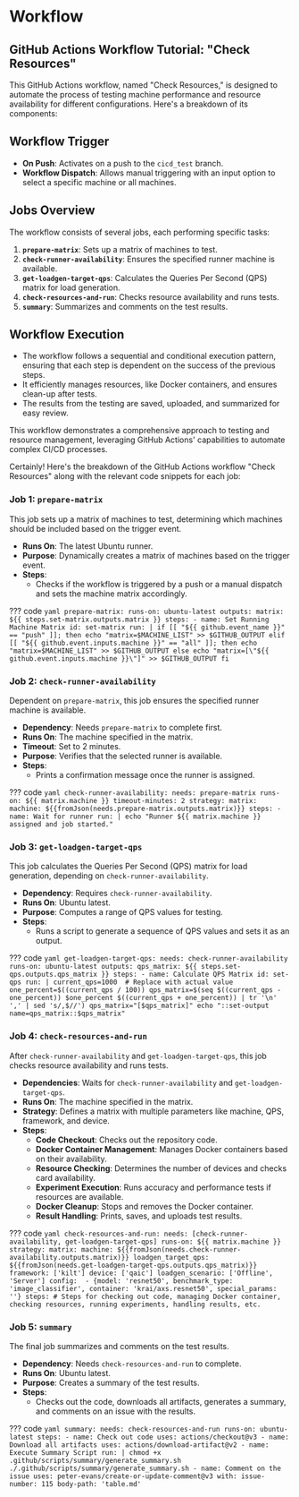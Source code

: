 # Workflow

## GitHub Actions Workflow Tutorial: "Check Resources"

This GitHub Actions workflow, named "Check Resources," is designed to automate the process of testing machine performance and resource availability for different configurations. Here's a breakdown of its components:

## Workflow Trigger
- **On Push**: Activates on a push to the `cicd_test` branch.
- **Workflow Dispatch**: Allows manual triggering with an input option to select a specific machine or all machines.

## Jobs Overview
The workflow consists of several jobs, each performing specific tasks:

1. **`prepare-matrix`**: Sets up a matrix of machines to test.
2. **`check-runner-availability`**: Ensures the specified runner machine is available.
3. **`get-loadgen-target-qps`**: Calculates the Queries Per Second (QPS) matrix for load generation.
4. **`check-resources-and-run`**: Checks resource availability and runs tests.
5. **`summary`**: Summarizes and comments on the test results.


## Workflow Execution
- The workflow follows a sequential and conditional execution pattern, ensuring that each step is dependent on the success of the previous steps.
- It efficiently manages resources, like Docker containers, and ensures clean-up after tests.
- The results from the testing are saved, uploaded, and summarized for easy review.

This workflow demonstrates a comprehensive approach to testing and resource management, leveraging GitHub Actions' capabilities to automate complex CI/CD processes.



Certainly! Here's the breakdown of the GitHub Actions workflow "Check Resources" along with the relevant code snippets for each job:

### Job 1: `prepare-matrix`

This job sets up a matrix of machines to test, determining which machines should be included based on the trigger event.

- **Runs On**: The latest Ubuntu runner.
- **Purpose**: Dynamically creates a matrix of machines based on the trigger event.
- **Steps**:
  - Checks if the workflow is triggered by a push or a manual dispatch and sets the machine matrix accordingly.

??? code
    ```yaml
    prepare-matrix:
      runs-on: ubuntu-latest
      outputs:
        matrix: ${{ steps.set-matrix.outputs.matrix }}
      steps:
      - name: Set Running Machine Matrix
        id: set-matrix
        run: |
          if [[ "${{ github.event_name }}" == "push" ]]; then
            echo "matrix=$MACHINE_LIST" >> $GITHUB_OUTPUT
          elif [[ "${{ github.event.inputs.machine }}" == "all" ]]; then
            echo "matrix=$MACHINE_LIST" >> $GITHUB_OUTPUT
          else
            echo "matrix=[\"${{ github.event.inputs.machine }}\"]" >> $GITHUB_OUTPUT
          fi
    ```

### Job 2: `check-runner-availability`

Dependent on `prepare-matrix`, this job ensures the specified runner machine is available.


- **Dependency**: Needs `prepare-matrix` to complete first.
- **Runs On**: The machine specified in the matrix.
- **Timeout**: Set to 2 minutes.
- **Purpose**: Verifies that the selected runner is available.
- **Steps**:
  - Prints a confirmation message once the runner is assigned.

??? code
    ```yaml
    check-runner-availability:
      needs: prepare-matrix
      runs-on: ${{ matrix.machine }}
      timeout-minutes: 2
      strategy:
        matrix:
          machine: ${{fromJson(needs.prepare-matrix.outputs.matrix)}}
      steps:
      - name: Wait for runner
        run: |
          echo "Runner ${{ matrix.machine }} assigned and job started."
    ```

### Job 3: `get-loadgen-target-qps`

This job calculates the Queries Per Second (QPS) matrix for load generation, depending on `check-runner-availability`.



- **Dependency**: Requires `check-runner-availability`.
- **Runs On**: Ubuntu latest.
- **Purpose**: Computes a range of QPS values for testing.
- **Steps**:
  - Runs a script to generate a sequence of QPS values and sets it as an output.

??? code
    ```yaml
    get-loadgen-target-qps:
      needs: check-runner-availability
      runs-on: ubuntu-latest
      outputs:
        qps_matrix: ${{ steps.set-qps.outputs.qps_matrix }}
      steps:
      - name: Calculate QPS Matrix
        id: set-qps
        run: |
          current_qps=1000  # Replace with actual value
          one_percent=$((current_qps / 100))
          qps_matrix=$(seq $((current_qps - one_percent)) $one_percent $((current_qps + one_percent)) | tr '\n' ',' | sed 's/,$//')
          qps_matrix="[$qps_matrix]"
          echo "::set-output name=qps_matrix::$qps_matrix"
    ```

### Job 4: `check-resources-and-run`

After `check-runner-availability` and `get-loadgen-target-qps`, this job checks resource availability and runs tests.

- **Dependencies**: Waits for `check-runner-availability` and `get-loadgen-target-qps`.
- **Runs On**: The machine specified in the matrix.
- **Strategy**: Defines a matrix with multiple parameters like machine, QPS, framework, and device.
- **Steps**:
  - **Code Checkout**: Checks out the repository code.
  - **Docker Container Management**: Manages Docker containers based on their availability.
  - **Resource Checking**: Determines the number of devices and checks card availability.
  - **Experiment Execution**: Runs accuracy and performance tests if resources are available.
  - **Docker Cleanup**: Stops and removes the Docker container.
  - **Result Handling**: Prints, saves, and uploads test results.

??? code
    ```yaml
    check-resources-and-run:
      needs: [check-runner-availability, get-loadgen-target-qps]
      runs-on: ${{ matrix.machine }}
      strategy:
        matrix:
          machine: ${{fromJson(needs.check-runner-availability.outputs.matrix)}}
          loadgen_target_qps: ${{fromJson(needs.get-loadgen-target-qps.outputs.qps_matrix)}}
          framework: ['kilt']
          device: ['qaic']
          loadgen_scenario: ['Offline', 'Server']
          config: 
            - {model: 'resnet50', benchmark_type: 'image_classifier', container: 'krai/axs.resnet50', special_params: ''}
      steps:
      # Steps for checking out code, managing Docker container, checking resources, running experiments, handling results, etc.
    ```

### Job 5: `summary`

The final job summarizes and comments on the test results.


- **Dependency**: Needs `check-resources-and-run` to complete.
- **Runs On**: Ubuntu latest.
- **Purpose**: Creates a summary of the test results.
- **Steps**:
  - Checks out the code, downloads all artifacts, generates a summary, and comments on an issue with the results.

??? code
    ```yaml
    summary:
      needs: check-resources-and-run
      runs-on: ubuntu-latest
      steps:
      - name: Check out code
        uses: actions/checkout@v3
      - name: Download all artifacts
        uses: actions/download-artifact@v2
      - name: Execute Summary Script
        run: |
          chmod +x .github/scripts/summary/generate_summary.sh
          ./.github/scripts/summary/generate_summary.sh
      - name: Comment on the issue
        uses: peter-evans/create-or-update-comment@v3
        with:
          issue-number: 115
          body-path: 'table.md'
    ```
